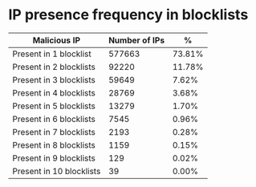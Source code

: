 # IP presence frequency in blocklists
| Malicious IP | Number of IPs | % |
|----|----|----|
| Present in 1 blocklist | 577663 | 73.81% |
| Present in 2 blocklists | 92220 | 11.78% |
| Present in 3 blocklists | 59649 | 7.62% |
| Present in 4 blocklists | 28769 | 3.68% |
| Present in 5 blocklists | 13279 | 1.70% |
| Present in 6 blocklists | 7545 | 0.96% |
| Present in 7 blocklists | 2193 | 0.28% |
| Present in 8 blocklists | 1159 | 0.15% |
| Present in 9 blocklists | 129 | 0.02% |
| Present in 10 blocklists | 39 | 0.00% |
